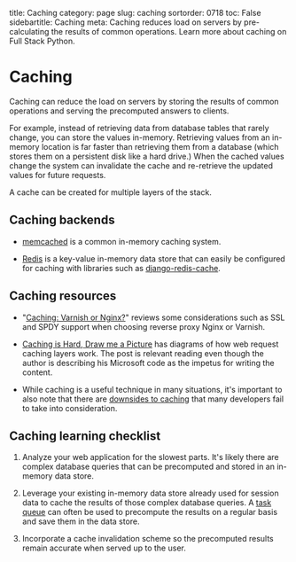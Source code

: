 title: Caching
category: page
slug: caching
sortorder: 0718
toc: False
sidebartitle: Caching
meta: Caching reduces load on servers by pre-calculating the results of common operations. Learn more about caching on Full Stack Python.


# Caching
Caching can reduce the load on servers by storing the results of common 
operations and serving the precomputed answers to clients. 

For example, instead of retrieving data from database tables that rarely 
change, you can store the values in-memory. Retrieving values from an 
in-memory location is far faster than retrieving them from a database (which
stores them on a persistent disk like a hard drive.) When the cached values 
change the system can invalidate the cache and re-retrieve the updated values
for future requests.

A cache can be created for multiple layers of the stack. 


## Caching backends
* [memcached](http://memcached.org/) is a common in-memory caching system.

* [Redis](http://redis.io/) is a key-value in-memory data store that can
  easily be configured for caching with libraries such as 
  [django-redis-cache](https://github.com/sebleier/django-redis-cache).


## Caching resources
* "[Caching: Varnish or Nginx?](https://bjornjohansen.no/caching-varnish-or-nginx)"
  reviews some considerations such as SSL and SPDY support when choosing
  reverse proxy Nginx or Varnish.

* [Caching is Hard, Draw me a Picture](http://bizcoder.com/caching-is-hard-draw-me-a-picture)
  has diagrams of how web request caching layers work. The post is relevant
  reading even though the author is describing his Microsoft code as the 
  impetus for writing the content.

* While caching is a useful technique in many situations, it's important
  to also note that there are 
  [downsides to caching](https://msol.io/blog/tech/2015/09/05/youre-probably-wrong-about-caching/)
  that many developers fail to take into consideration.


## Caching learning checklist
1. Analyze your web application for the slowest parts. It's likely there are
   complex database queries that can be precomputed and stored in an in-memory
   data store.

1. Leverage your existing in-memory data store already used for session data
   to cache the results of those complex database queries. A 
   [task queue](/task-queues.html) can often be used to precompute the results 
   on a regular basis and save them in the data store.

1. Incorporate a cache invalidation scheme so the precomputed results remain 
   accurate when served up to the user.

